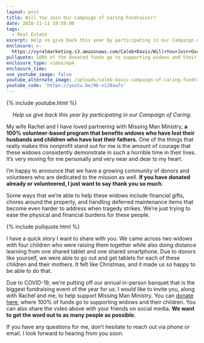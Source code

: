 ```yaml
---
layout: post
title: Will You Join Our Campaign of Caring Fundraiser?
date: 2020-11-11 19:59:00
tags:
  - Real Estate
excerpt: Help us give back this year by participating in our Campaign of Caring.
enclosure: >-
  https://vyralmarketing.s3.amazonaws.com/Caleb+Davis/Will+You+Join+Our+Campaign+of+Caring+Fundraiser_.mp4
pullquote: 100% of the donated funds go to supporting widows and their children.
enclosure_type: video/mp4
enclosure_time:
use_youtube_image: false
youtube_alternate_image: /uploads/caleb-davis-campaign-of-caring-fundraiser-yt.jpg
youtube_code: 'https://youtu.be/9b-v1J9sw7s'
---
```


{% include youtube.html %}

<p style="text-align: center;"><em>Help us give back this year by participating in our Campaign of Caring.</em></p>

My wife Rachel and I have loved partnering with Missing Man Ministry, **a 100% volunteer-based program that benefits widows who have lost their husbands and children who have lost their fathers.** One of the things that really makes this nonprofit stand out for me is the amount of courage that these widows consistently demonstrate in such a horrible time in their lives. It’s very moving for me personally and very near and dear to my heart.

I’m happy to announce that we have a growing community of donors and volunteers who are dedicated to the mission as well. **If you have donated already or volunteered, I just want to say thank you so much.**

Some ways that we’re able to help these widows include financial gifts, chores around the property, and handling deferred maintenance items that become even harder to address when tragedy strikes. We’re just trying to ease the physical and financial burdens for these people.

{% include pullquote.html %}

I have a quick story I want to share with you. We came across two widows with four children who were raising them together while also doing distance learning from one shared tablet and one shared smartphone. Due to donors like yourself, we were able to go out and get tablets for each of these children and their mothers. It felt like Christmas, and it made us so happy to be able to do that.

Due to COVID-19, we’re putting off our annual in-person banquet that is the biggest fundraising event of the year for us. I would like to invite you, along with Rachel and me, to help support Missing Man Ministry. You can <u><a target="_blank" rel="noopener" href="https://www.flipcause.com/secure/fundraiser/MTAwMTc4/51294">donate here</a></u>, where 100% of funds go to supporting widows and their children. You can also share the video above with your friends on social media. **We want to get the word out to as many people as possible.**

If you have any questions for me, don’t hesitate to reach out via phone or email. I look forward to hearing from you soon.